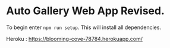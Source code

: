 # Auto Gallery Web App Revised.

To begin enter `npm run setup`.  This will install all dependencies.

Heroku : https://blooming-cove-78784.herokuapp.com/